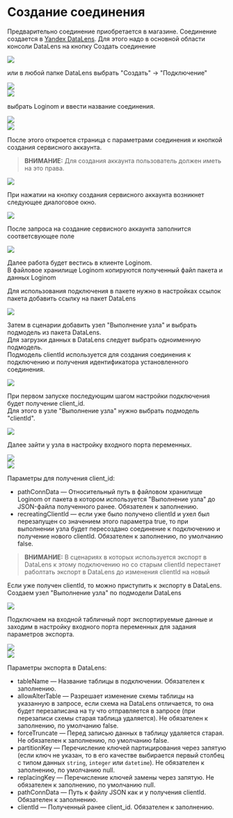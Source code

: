 # Создание соединения

Предварительно соединение приобретается в магазине.
Соединение создается в [Yandex DataLens](https://datalens.yandex.ru). Для этого надо в основной области консоли DataLens на кнопку Создать соединение

![](./img/Workflow.png)

или в любой папке DataLens выбрать "Создать" → "Подключение"

![](./img/CreCon1.png)  
![](./img/CreCon2.png)

выбрать Loginom и ввести название соединения.

![](./img/CreCon3.png)  
![](./img/CreCon4.png)

После этого откроется страница с параметрами соединения и кнопкой создания сервисного аккаунта.
> **ВНИМАНИЕ:** Для создания аккаунта пользователь должен иметь на это права.

![](./img/ConSet1.png)

При нажатии на кнопку создания сервисного аккаунта возникнет следующее диалоговое окно.

![](./img/ConSet2.png)

После запроса на создание сервисного аккаунта заполнится соответсвующее поле

![](./img/ConSet3.png)


Далее работа будет вестись в клиенте Loginom.  
В файловое хранилище Loginom копируются полученный файл пакета и данных Loginom


Для использования подключения в пакете нужно в настройках ссылок пакета добавить ссылку на пакет DataLens

![](./img/ConSet4.png)

Затем в сценарии добавить узел "Выполнение узла" и выбрать подмодель из пакета DataLens.  
Для загрузки данных в DataLens следует выбрать одноименную подмодель.  
Подмодель clientId используется для создания соединения к подключению и получения идентификатора установленного соединения.

![](./img/ConSet5.png)

При первом запуске последующим шагом настройки подключения будет получение client_id.  
Для этого в узле "Выполнение узла" нужно выбрать подмодель "clientId".

![](./img/ConSet6.png)

Далее зайти у узла в настройку входного порта переменных.

![](./img/ConSet7.png)  
![](./img/ConSet8.png)

Параметры для получения client_id:

 * pathConnData — Относительный путь в файловом хранилище Loginom от пакета в котором используется "Выполнение узла" до JSON-файла полученного ранее. Обязателен к заполнению.
 * recreatingClientId — если уже было получено clientId и ухел был перезапущен со значением этого параметра true, то при выполнении узла будет пересоздано соединение к подключению и получение нового clientId. Обязателен к заполнению, по умолчанию false.

> **ВНИМАНИЕ:** В сценариях в которых используется экспорт в DataLens к этому подключению но со старым clientId перестанет раболтать экспорт в DataLens до изменения clientId на новый

Если уже получен clientId, то можно приступить к экспорту в DataLens.  
Создаем узел "Выполнение узла" по подмодели DataLens

![](./img/ConSet9.png)

Подключаем на входной табличный порт экспортируемые данные и заходим в настройку входного порта переменных для задания параметров экспорта.

![](./img/ConSet10.png)  
![](./img/ConSet11.png)

Параметры экспорта в DataLens:

 * tableName — Название таблицы в подключении. Обязателен к заполнению.
 * allowAlterTable — Разрешает изменение схемы таблицы на указанную в запросе, если схема на DataLens отличается, то она будет перезаписана на ту что отправляется в запросе (при перезаписи схемы старая таблица удаляется). Не обязателен к заполнению, по умолчанию false.
 * forceTruncate — Перед записью данных в таблицу удаляется старая. Не обязателен к заполнению, по умолчанию false.
 * partitionKey — Перечисление ключей партицирования через запятую (если ключ не указан, то в его качестве выбирается первый столбец с типом данных `string`, `integer` или `datetime`). Не обязателен к заполнению, по умолчанию null.
 * replacingKey — Перечисление ключей замены через запятую. Не обязателен к заполнению, по умолчанию null.
 * pathConnData — Путь к файлу JSON как и у получения clientId. Обязателен к заполнению.
 * clientId — Полученный ранее client_id. Обязателен к заполнению.